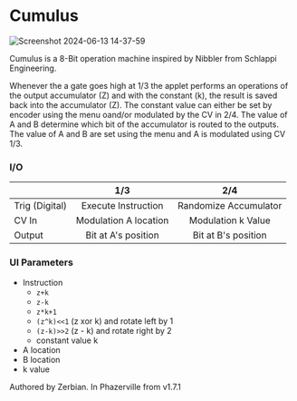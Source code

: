 # Cumulus

![Screenshot 2024-06-13 14-37-59](https://github.com/djphazer/O_C-Phazerville/assets/109086194/4edace40-72bf-4203-8d70-90ee6e83169d)

Cumulus is a 8-Bit operation machine inspired by Nibbler from Schlappi Engineering.

Whenever the a gate goes high at 1/3 the applet performs an operations of the output accumulator (Z) and with the constant (k), the result is saved back into the accumulator (Z). The constant value can either be set by encoder using the menu oand/or modulated by the CV in 2/4. The value of A and B determine which bit of the accumulator is routed to the outputs. The value of A and B are set using the menu and A is modulated using CV 1/3.

### I/O

||1/3|2/4|
|---|:-:|:-:|
|Trig (Digital)|Execute Instruction|Randomize Accumulator|
|CV In|Modulation A location|Modulation k Value|
|Output|Bit at A's position|Bit at B's position|

### UI Parameters

- Instruction
	- `z+k`
	- `z-k`
	- `z*k+1`
	- `(z^k)<<1` (z xor k) and rotate left by 1
	- `(z-k)>>2` (z - k) and rotate right by 2
	- constant value k
- A location
- B location
- k value


Authored by Zerbian. In Phazerville from v1.7.1
